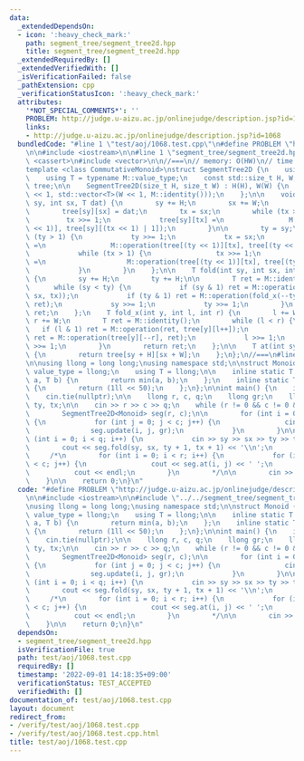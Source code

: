 ```yaml
---
data:
  _extendedDependsOn:
  - icon: ':heavy_check_mark:'
    path: segment_tree/segment_tree2d.hpp
    title: segment_tree/segment_tree2d.hpp
  _extendedRequiredBy: []
  _extendedVerifiedWith: []
  _isVerificationFailed: false
  _pathExtension: cpp
  _verificationStatusIcon: ':heavy_check_mark:'
  attributes:
    '*NOT_SPECIAL_COMMENTS*': ''
    PROBLEM: http://judge.u-aizu.ac.jp/onlinejudge/description.jsp?id=1068
    links:
    - http://judge.u-aizu.ac.jp/onlinejudge/description.jsp?id=1068
  bundledCode: "#line 1 \"test/aoj/1068.test.cpp\"\n#define PROBLEM \"http://judge.u-aizu.ac.jp/onlinejudge/description.jsp?id=1068\"\
    \n\n#include <iostream>\n\n#line 1 \"segment_tree/segment_tree2d.hpp\"\n#include\
    \ <cassert>\n#include <vector>\n\n//===\n// memory: O(HW)\n// time: O(logH * logW)\n\
    template <class CommutativeMonoid>\nstruct SegmentTree2D {\n    using M = CommutativeMonoid;\n\
    \    using T = typename M::value_type;\n    const std::size_t H, W;\n    std::vector<std::vector<T>>\
    \ tree;\n\n    SegmentTree2D(size_t H, size_t W) : H(H), W(W) {\n        tree.assign(H\
    \ << 1, std::vector<T>(W << 1, M::identity()));\n    };\n\n    void update(int\
    \ sy, int sx, T dat) {\n        sy += H;\n        sx += W;\n        int ty, tx;\n\
    \        tree[sy][sx] = dat;\n        tx = sx;\n        while (tx > 1) {\n   \
    \         tx >>= 1;\n            tree[sy][tx] =\n                M::operation(tree[sy][(tx\
    \ << 1)], tree[sy][(tx << 1) | 1]);\n        }\n\n        ty = sy;\n        while\
    \ (ty > 1) {\n            ty >>= 1;\n            tx = sx;\n            tree[ty][tx]\
    \ =\n                M::operation(tree[(ty << 1)][tx], tree[(ty << 1) | 1][tx]);\n\
    \            while (tx > 1) {\n                tx >>= 1;\n                tree[ty][tx]\
    \ =\n                    M::operation(tree[(ty << 1)][tx], tree[(ty << 1) | 1][tx]);\n\
    \            }\n        }\n    };\n\n    T fold(int sy, int sx, int ty, int tx)\
    \ {\n        sy += H;\n        ty += H;\n\n        T ret = M::identity();\n  \
    \      while (sy < ty) {\n            if (sy & 1) ret = M::operation(ret, fold_x(sy++,\
    \ sx, tx));\n            if (ty & 1) ret = M::operation(fold_x(--ty, sx, tx),\
    \ ret);\n            sy >>= 1;\n            ty >>= 1;\n        }\n        return\
    \ ret;\n    };\n    T fold_x(int y, int l, int r) {\n        l += W;\n       \
    \ r += W;\n        T ret = M::identity();\n        while (l < r) {\n         \
    \   if (l & 1) ret = M::operation(ret, tree[y][l++]);\n            if (r & 1)\
    \ ret = M::operation(tree[y][--r], ret);\n            l >>= 1;\n            r\
    \ >>= 1;\n        }\n        return ret;\n    };\n\n    T at(int sy, int sx) const\
    \ {\n        return tree[sy + H][sx + W];\n    };\n};\n//===\n#line 6 \"test/aoj/1068.test.cpp\"\
    \n\nusing llong = long long;\nusing namespace std;\n\nstruct Monoid {\n    using\
    \ value_type = llong;\n    using T = llong;\n\n    inline static T operation(T\
    \ a, T b) {\n        return min(a, b);\n    };\n    inline static T identity()\
    \ {\n        return (1ll << 50);\n    };\n};\n\nint main() {\n    ios::sync_with_stdio(false);\n\
    \    cin.tie(nullptr);\n\n    llong r, c, q;\n    llong gr;\n    llong sy, sx,\
    \ ty, tx;\n\n    cin >> r >> c >> q;\n    while (r != 0 && c != 0 && q != 0) {\n\
    \        SegmentTree2D<Monoid> seg(r, c);\n\n        for (int i = 0; i < r; i++)\
    \ {\n            for (int j = 0; j < c; j++) {\n                cin >> gr;\n \
    \               seg.update(i, j, gr);\n            }\n        }\n\n        for\
    \ (int i = 0; i < q; i++) {\n            cin >> sy >> sx >> ty >> tx;\n\n    \
    \        cout << seg.fold(sy, sx, ty + 1, tx + 1) << '\\n';\n        }\n\n   \
    \     /*\n        for (int i = 0; i < r; i++) {\n            for (int j = 0; j\
    \ < c; j++) {\n                cout << seg.at(i, j) << ' ';\n            }\n \
    \           cout << endl;\n        }\n        */\n\n        cin >> r >> c >> q;\n\
    \    }\n\n    return 0;\n}\n"
  code: "#define PROBLEM \"http://judge.u-aizu.ac.jp/onlinejudge/description.jsp?id=1068\"\
    \n\n#include <iostream>\n\n#include \"../../segment_tree/segment_tree2d.hpp\"\n\
    \nusing llong = long long;\nusing namespace std;\n\nstruct Monoid {\n    using\
    \ value_type = llong;\n    using T = llong;\n\n    inline static T operation(T\
    \ a, T b) {\n        return min(a, b);\n    };\n    inline static T identity()\
    \ {\n        return (1ll << 50);\n    };\n};\n\nint main() {\n    ios::sync_with_stdio(false);\n\
    \    cin.tie(nullptr);\n\n    llong r, c, q;\n    llong gr;\n    llong sy, sx,\
    \ ty, tx;\n\n    cin >> r >> c >> q;\n    while (r != 0 && c != 0 && q != 0) {\n\
    \        SegmentTree2D<Monoid> seg(r, c);\n\n        for (int i = 0; i < r; i++)\
    \ {\n            for (int j = 0; j < c; j++) {\n                cin >> gr;\n \
    \               seg.update(i, j, gr);\n            }\n        }\n\n        for\
    \ (int i = 0; i < q; i++) {\n            cin >> sy >> sx >> ty >> tx;\n\n    \
    \        cout << seg.fold(sy, sx, ty + 1, tx + 1) << '\\n';\n        }\n\n   \
    \     /*\n        for (int i = 0; i < r; i++) {\n            for (int j = 0; j\
    \ < c; j++) {\n                cout << seg.at(i, j) << ' ';\n            }\n \
    \           cout << endl;\n        }\n        */\n\n        cin >> r >> c >> q;\n\
    \    }\n\n    return 0;\n}\n"
  dependsOn:
  - segment_tree/segment_tree2d.hpp
  isVerificationFile: true
  path: test/aoj/1068.test.cpp
  requiredBy: []
  timestamp: '2022-09-01 14:18:35+09:00'
  verificationStatus: TEST_ACCEPTED
  verifiedWith: []
documentation_of: test/aoj/1068.test.cpp
layout: document
redirect_from:
- /verify/test/aoj/1068.test.cpp
- /verify/test/aoj/1068.test.cpp.html
title: test/aoj/1068.test.cpp
---
```

